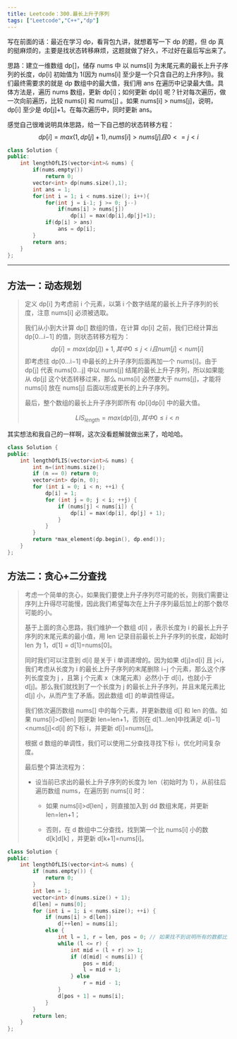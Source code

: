 ```yaml
---
title: Leetcode：300.最长上升子序列
tags: ["Leetcode","C++","dp"]
---
```


写在前面的话：最近在学习 dp，看背包九讲，就想着写一下 dp 的题，但 dp 真的挺麻烦的，主要是找状态转移麻烦，这题就做了好久，不过好在最后写出来了。

思路：建立一维数组 dp[]，储存 nums 中 以 nums[i] 为末尾元素的最长上升子序列的长度，dp[i] 初始值为 1(因为 nums[i] 至少是一个只含自己的上升序列)。我们最终需要求的就是 dp 数组中的最大值，我们用 ans 在遍历中记录最大值。具体方法是，遍历 nums 数组，更新 dp[i]；如何更新 dp[i] 呢？针对每次遍历，做一次向前遍历，比较 nums[i] 和 nums[j] 。如果 nums[i] > nums[j]，说明，dp[i] 至少是 dp[j]+1。在每次遍历中，同时更新 ans。

感觉自己很难说明具体思路，给一下自己想的状态转移方程：
$$
dp[i] = max(1,dp[j]+1),nums[i] > nums[j] 且 0 <= j < i
$$

~~~C++
class Solution {
public:
    int lengthOfLIS(vector<int>& nums) {
        if(nums.empty())
            return 0;
        vector<int> dp(nums.size(),1);
        int ans = 1;
        for(int i = 1; i < nums.size(); i++){
            for(int j = i-1; j >= 0; j--)
                if(nums[i] > nums[j])
                    dp[i] = max(dp[i],dp[j]+1);
            if(dp[i] > ans)
                ans = dp[i];
        }
        return ans;
    }
};
~~~



***

## 方法一：动态规划

> 定义 dp[i] 为考虑前 i 个元素，以第 i 个数字结尾的最长上升子序列的长度，注意 nums[i] 必须被选取。
>
> 我们从小到大计算 dp[] 数组的值，在计算 dp[i] 之前，我们已经计算出 dp[0…i−1] 的值，则状态转移方程为：
> $$
> dp[i]=max(dp[j])+1,其中0≤j<i且num[j]<num[i]
> $$
> 即考虑往 dp[0…i−1] 中最长的上升子序列后面再加一个 nums[i]。由于 dp[j] 代表 nums[0…j] 中以 nums[j] 结尾的最长上升子序列，所以如果能从 dp[j] 这个状态转移过来，那么 nums[i] 必然要大于 nums[j]，才能将 nums[i] 放在 nums[j] 后面以形成更长的上升子序列。
>
> 最后，整个数组的最长上升子序列即所有 dp[i]dp[i] 中的最大值。
>
> $$
> LIS_{length} =max(dp[i]),其中0≤i<n
> $$

其实想法和我自己的一样啊，这次没看题解就做出来了，哈哈哈。

~~~C++
class Solution {
public:
    int lengthOfLIS(vector<int>& nums) {
        int n=(int)nums.size();
        if (n == 0) return 0;
        vector<int> dp(n, 0);
        for (int i = 0; i < n; ++i) {
            dp[i] = 1;
            for (int j = 0; j < i; ++j) {
                if (nums[j] < nums[i]) {
                    dp[i] = max(dp[i], dp[j] + 1);
                }
            }
        }
        return *max_element(dp.begin(), dp.end());
    }
};
~~~

## 方法二：贪心+二分查找

> 考虑一个简单的贪心，如果我们要使上升子序列尽可能的长，则我们需要让序列上升得尽可能慢，因此我们希望每次在上升子序列最后加上的那个数尽可能的小。
>
> 基于上面的贪心思路，我们维护一个数组 d[i] ，表示长度为 i 的最长上升子序列的末尾元素的最小值，用 len 记录目前最长上升子序列的长度，起始时 len 为 1，d[1] = d[1]=nums[0]。
>
> 同时我们可以注意到 d[i] 是关于 i 单调递增的。因为如果 d[j]≥d[i] 且 j<i，我们考虑从长度为 i 的最长上升子序列的末尾删除 i−j 个元素，那么这个序列长度变为 j ，且第 j 个元素 x（末尾元素）必然小于 d[i]，也就小于 d[j]。那么我们就找到了一个长度为 j 的最长上升子序列，并且末尾元素比 d[j] 小，从而产生了矛盾。因此数组 d[] 的单调性得证。
>
> 我们依次遍历数组 nums[] 中的每个元素，并更新数组 d[] 和 len 的值。如果 nums[i]>d[len] 则更新 len=len+1，否则在 d[1…len]中找满足 d[i−1]<nums[j]<d[i] 的下标 i，并更新 d[i]=nums[j]。
>
> 根据 d 数组的单调性，我们可以使用二分查找寻找下标 i，优化时间复杂度。
>
> 最后整个算法流程为：
>
> * 设当前已求出的最长上升子序列的长度为 len（初始时为 1），从前往后遍历数组 nums，在遍历到 nums[i] 时：
>
>   * 如果 nums[i]>d[len] ，则直接加入到 dd 数组末尾，并更新 len=len+1；
>
>   * 否则，在 d 数组中二分查找，找到第一个比 nums[i] 小的数 d[k]d[k] ，并更新 d[k+1]=nums[i]。

~~~C++
class Solution {
public:
    int lengthOfLIS(vector<int>& nums) {
        if (nums.empty()) {
            return 0;
        }
        int len = 1;
        vector<int> d(nums.size() + 1);
        d[len] = nums[0];
        for (int i = 1; i < nums.size(); ++i) {
            if (nums[i] > d[len])
                d[++len] = nums[i];
            else {
                int l = 1, r = len, pos = 0; // 如果找不到说明所有的数都比 nums[i] 大，此时要更新 d[1]，所以这里将 pos 设为 0
                while (l <= r) {
                    int mid = (l + r) >> 1;
                    if (d[mid] < nums[i]) {
                        pos = mid;
                        l = mid + 1;
                    } else 
                        r = mid - 1;
                }
                d[pos + 1] = nums[i];
            }
        }
        return len;
    }
};
~~~


